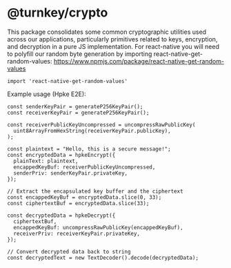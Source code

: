 # @turnkey/crypto

This package consolidates some common cryptographic utilities used across our applications, particularly primitives related to keys, encryption, and decryption in a pure JS implementation. For react-native you will need to polyfill our random byte generation by importing react-native-get-random-values: https://www.npmjs.com/package/react-native-get-random-values

```
import 'react-native-get-random-values'
```

Example usage (Hpke E2E):

```
const senderKeyPair = generateP256KeyPair();
const receiverKeyPair = generateP256KeyPair();

const receiverPublicKeyUncompressed = uncompressRawPublicKey(
  uint8ArrayFromHexString(receiverKeyPair.publicKey),
);

const plaintext = "Hello, this is a secure message!";
const encryptedData = hpkeEncrypt({
  plainText: plaintext,
  encappedKeyBuf: receiverPublicKeyUncompressed,
  senderPriv: senderKeyPair.privateKey,
});

// Extract the encapsulated key buffer and the ciphertext
const encappedKeyBuf = encryptedData.slice(0, 33);
const ciphertextBuf = encryptedData.slice(33);

const decryptedData = hpkeDecrypt({
  ciphertextBuf,
  encappedKeyBuf: uncompressRawPublicKey(encappedKeyBuf),
  receiverPriv: receiverKeyPair.privateKey,
});

// Convert decrypted data back to string
const decryptedText = new TextDecoder().decode(decryptedData);
```
